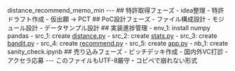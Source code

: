 distance\_recommend\_memo\_min
\---
\## 特許取得フェーズ
\- idea整理
\- 特許ドラフト作成
\- 仮出願 → PCT
\## PoC設計フェーズ
\- ファイル構成設計
\- モジュール設計
\- データサンプル設計
\## 実装進捗管理
\- env\_1: install numpy pandas
\- src\_1: create [distance.py](http://distance.py)
\- src\_2: create [stats.py](http://stats.py)
\- src\_3: create [bandit.py](http://bandit.py)
\- src\_4: create [recommend.py](http://recommend.py)
\- src\_5: create [app.py](http://app.py)
\- nb\_1: create sanity\_check.ipynb
\## 売り込みフェーズ
\- ピッチデッキ作成
\- 国内外VC打診
\- アクセラ応募
\---
このファイルもUTF-8厳守・コピペで崩れない形式